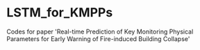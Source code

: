 # LSTM_for_KMPPs
Codes for paper 'Real-time Prediction of Key Monitoring Physical Parameters for Early Warning of Fire-induced Building Collapse'
